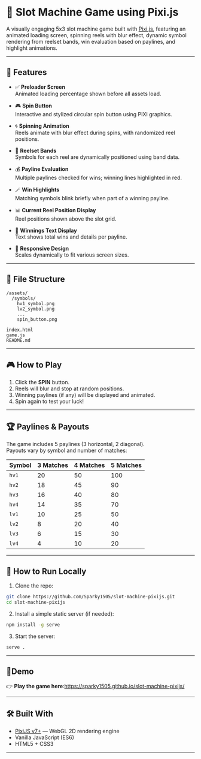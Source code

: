 # 🎰 Slot Machine Game using Pixi.js

A visually engaging 5x3 slot machine game built with [Pixi.js](https://pixijs.com/), featuring an animated loading screen, spinning reels with blur effect, dynamic symbol rendering from reelset bands, win evaluation based on paylines, and highlight animations.

---

## 🧩 Features

- ✅ **Preloader Screen**  
  Animated loading percentage shown before all assets load.

- 🎮 **Spin Button**  
  Interactive and stylized circular spin button using PIXI graphics.

- 🌀 **Spinning Animation**  
  Reels animate with blur effect during spins, with randomized reel positions.

- 🧮 **Reelset Bands**  
  Symbols for each reel are dynamically positioned using band data.

- 💰 **Payline Evaluation**  
  Multiple paylines checked for wins; winning lines highlighted in red.

- 🪄 **Win Highlights**  
  Matching symbols blink briefly when part of a winning payline.

- 📊 **Current Reel Position Display**  
  Reel positions shown above the slot grid.

- 🧾 **Winnings Text Display**  
  Text shows total wins and details per payline.

- 📱 **Responsive Design**  
  Scales dynamically to fit various screen sizes.

---

## 📁 File Structure

```
/assets/
  /symbols/
    hv1_symbol.png
    lv2_symbol.png
    ...
    spin_button.png

index.html
game.js
README.md
```

---

## 🎮 How to Play

1. Click the **SPIN** button.
2. Reels will blur and stop at random positions.
3. Winning paylines (if any) will be displayed and animated.
4. Spin again to test your luck!

---

## 🏆 Paylines & Payouts

The game includes 5 paylines (3 horizontal, 2 diagonal).  
Payouts vary by symbol and number of matches:

| Symbol      | 3 Matches | 4 Matches | 5 Matches |
|-------------|-----------|-----------|-----------|
| `hv1`       | 20        | 50        | 100       |
| `hv2`       | 18        | 45        | 90        |
| `hv3`       | 16        | 40        | 80        |
| `hv4`       | 14        | 35        | 70        |
| `lv1`       | 10        | 25        | 50        |
| `lv2`       | 8         | 20        | 40        |
| `lv3`       | 6         | 15        | 30        |
| `lv4`       | 4         | 10        | 20        |

---

## 🔧 How to Run Locally

1. Clone the repo:

```bash
git clone https://github.com/Sparky1505/slot-machine-pixijs.git
cd slot-machine-pixijs
```

2. Install a simple static server (if needed):

```bash
npm install -g serve
```

3. Start the server:

```bash
serve .
```


---

## 🚀Demo

👉 **Play the game here**:https://sparky1505.github.io/slot-machine-pixijs/

---

## 🛠️ Built With

- [PixiJS v7+](https://pixijs.com/) — WebGL 2D rendering engine
- Vanilla JavaScript (ES6)
- HTML5 + CSS3

---

